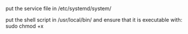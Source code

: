 put the service file in /etc/systemd/system/

put the shell script in /usr/local/bin/ and ensure that it is executable with: sudo chmod +x <filename>